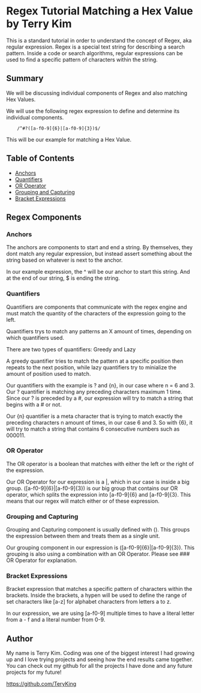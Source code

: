 # Regex Tutorial Matching a Hex Value by Terry Kim

This is a standard tutorial in order to understand the concept of Regex, aka regular expression. Regex is a special text string for describing a search pattern. Inside a code or search algorithms,
regular expressions can be used to find a specific pattern of characters within the string.

## Summary

We will be discussing individual components of Regex and also matching Hex Values.

We will use the following regex expression to define and determine its individual components.

        /^#?([a-f0-9]{6}|[a-f0-9]{3})$/

This will be our example for matching a Hex Value.

## Table of Contents

- [Anchors](#anchors)
- [Quantifiers](#quantifiers)
- [OR Operator](#or-operator)
- [Grouping and Capturing](#grouping-and-capturing)
- [Bracket Expressions](#bracket-expressions)


## Regex Components

 
### Anchors

The anchors are components to start and end a string. By themselves, they dont match any regular expression, but instead assert something about the string based on whatever is next to the anchor. 

In our example expression, the ^ will be our anchor to start this string. And at the end of our string, $ is ending the string.

### Quantifiers

Quantifiers are components that communicate with the regex engine and must match the quantity of the characters of the expression going to the left.

Quantifiers trys to match any patterns an X amount of times, depending on which quantifiers used.

There are two types of quantifiers: Greedy and Lazy

A greedy quantifier tries to match the pattern at a specific position then repeats to the next position, while lazy quantifiers try to minialize the amount of position used to match.

Our quantifiers with the example is ? and {n}, in our case where n = 6 and 3. Our ? quantifier is matching any preceding characters maximum 1 time. Since our ? is preceded by a #, our expression will try to match a string that begins with a # or not.

Our {n} quantifier is a meta character that is trying to match exactly the preceding characters n amount of times, in our case 6 and 3. So with {6}, it will try to match a string that contains 6 consecutive numbers such as 000011.

### OR Operator

The OR operator is a boolean that matches with either the left or the right of the expression. 

Our OR Operator for our expression is a |, which in our case is inside a big group. ([a-f0-9]{6}|[a-f0-9]{3}) is our big group that contains our OR operator, which splits the expression into 
[a-f0-9]{6} and [a-f0-9]{3}. This means that our regex will match either or of these expression.

### Grouping and Capturing

Grouping and Capturing component is usually defined with (). This groups the expression between them and treats them as a single unit. 

Our grouping component in our expression is ([a-f0-9]{6}|[a-f0-9]{3}). This grouping is also using a combination with an OR Operator. Please see ### OR Operator for explanation.

### Bracket Expressions
 
Bracket expression that matches a specific pattern of characters within the brackets. Inside the brackets, a hypen will be used to define the range of set characters like [a-z] for alphabet characters from letters a to z.

In our expression, we are using [a-f0-9] multiple times to have a literal letter from a - f and a literal number from 0-9.

## Author
 
My name is Terry Kim. Coding was one of the biggest interest I had growing up and I love trying projects and seeing how the end results came together. 
You can check out my github for all the projects I have done and any future projects for my future!

https://github.com/TeryKing

